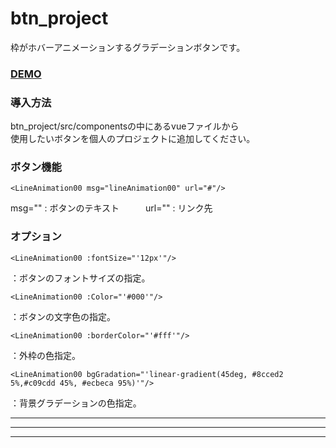 # btn_project
枠がホバーアニメーションするグラデーションボタンです。  

### [DEMO](https://sakaihisae.github.io/btn_project/)

### 導入方法
btn_project/src/componentsの中にあるvueファイルから  
使用したいボタンを個人のプロジェクトに追加してください。

### ボタン機能
```
<LineAnimation00 msg="lineAnimation00" url="#"/>
```
msg="" : ボタンのテキスト　　　url="" : リンク先  

### オプション
```
<LineAnimation00 :fontSize="'12px'"/>
```
：ボタンのフォントサイズの指定。

```
<LineAnimation00 :Color="'#000'"/>
```
：ボタンの文字色の指定。

```
<LineAnimation00 :borderColor="'#fff'"/>
```
：外枠の色指定。

```
<LineAnimation00 bgGradation="'linear-gradient(45deg, #8cced2 5%,#c09cdd 45%, #ecbeca 95%)'"/>
```
：背景グラデーションの色指定。



------------------------------------
********
________
